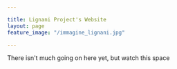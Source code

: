 ```yaml
---

title: Lignani Project's Website
layout: page
feature_image: "/immagine_lignani.jpg"

---
```


There isn't much going on here yet, but watch this space

